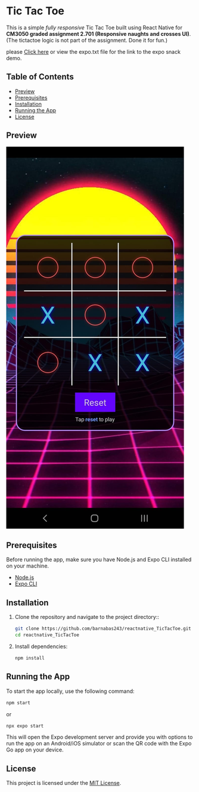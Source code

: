 # Tic Tac Toe

This is a simple *fully responsive* Tic Tac Toe built using React Native for **CM3050 graded assignment 2.701 (Responsive naughts and crosses UI)**. (The tictactoe logic is not part of the assignment. Done it for fun.)

please [Click here](https://snack.expo.dev/@barnabas243/tictactoe) or view the expo.txt file for the link to the expo snack demo.

## Table of Contents
- [Preview](#preview)
- [Prerequisites](#prerequisites)
- [Installation](#installation)
- [Running the App](#running-the-app)
- [License](#license)

## Preview

![Tic Tac Toe Demo](screenshot.jpg)


## Prerequisites

Before running the app, make sure you have Node.js and Expo CLI installed on your machine.

- [Node.js](https://nodejs.org/)
- [Expo CLI](https://docs.expo.dev/get-started/installation/)

## Installation

1. Clone the repository and navigate to the project directory::

    ```bash
    git clone https://github.com/barnabas243/reactnative_TicTacToe.git
    cd reactnative_TicTacToe
    ```

2. Install dependencies:

    ```bash
    npm install
    ```

## Running the App

To start the app locally, use the following command:

   ```bash
   npm start
   ```
   or
   ```bash
   npx expo start
   ```

This will open the Expo development server and provide you with options to run the app on an Android/iOS simulator or scan the QR code with the Expo Go app on your device.

## License

This project is licensed under the [MIT License](LICENSE).
